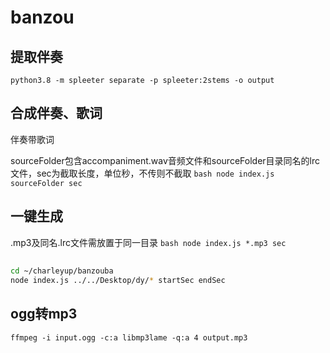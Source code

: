 # banzou

## 提取伴奏
`
python3.8 -m spleeter separate -p spleeter:2stems -o output
`

## 合成伴奏、歌词
伴奏带歌词

sourceFolder包含accompaniment.wav音频文件和sourceFolder目录同名的lrc文件，sec为截取长度，单位秒，不传则不截取
`bash
node index.js sourceFolder sec
`

## 一键生成
.mp3及同名.lrc文件需放置于同一目录
`bash
node index.js *.mp3 sec
`

##
```bash
cd ~/charleyup/banzouba
node index.js ../../Desktop/dy/* startSec endSec
```

## ogg转mp3
```
ffmpeg -i input.ogg -c:a libmp3lame -q:a 4 output.mp3
```
